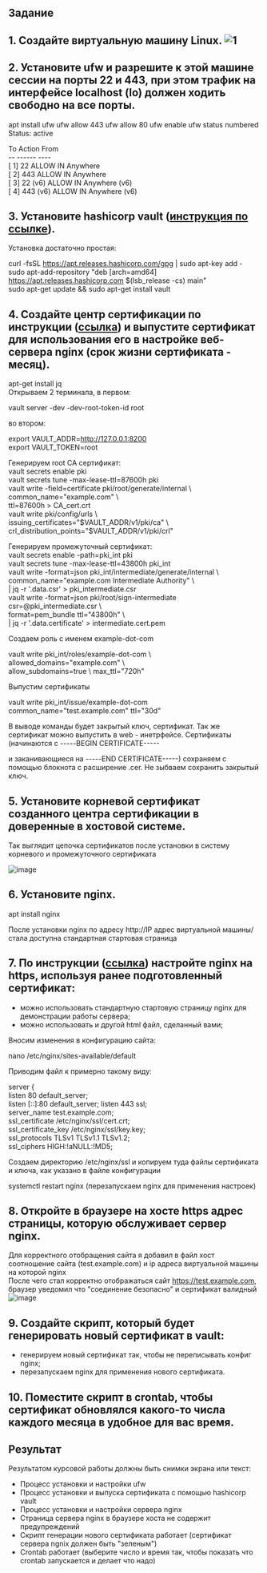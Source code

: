## Задание

## 1. Создайте виртуальную машину Linux.  ![1](https://user-images.githubusercontent.com/33546071/150525487-87c567f3-8e1b-4e6f-89c2-ded7c2631f68.jpg)

## 2. Установите ufw и разрешите к этой машине сессии на порты 22 и 443, при этом трафик на интерфейсе localhost (lo) должен ходить свободно на все порты.  

apt install ufw
ufw allow 443
ufw allow 80
ufw enable
ufw status numbered  
Status: active  
  
   To                         Action      From  
     --                         ------      ----  
[ 1] 22                         ALLOW IN    Anywhere  
[ 2] 443                        ALLOW IN    Anywhere  
[ 3] 22 (v6)                    ALLOW IN    Anywhere (v6)  
[ 4] 443 (v6)                   ALLOW IN    Anywhere (v6)  


## 3. Установите hashicorp vault ([инструкция по ссылке](https://learn.hashicorp.com/tutorials/vault/getting-started-install?in=vault/getting-started#install-vault)).  

Установка достаточно простая:  

curl -fsSL https://apt.releases.hashicorp.com/gpg | sudo apt-key add -  
sudo apt-add-repository "deb [arch=amd64] https://apt.releases.hashicorp.com $(lsb_release -cs) main"  
sudo apt-get update && sudo apt-get install vault  

## 4. Cоздайте центр сертификации по инструкции ([ссылка](https://learn.hashicorp.com/tutorials/vault/pki-engine?in=vault/secrets-management)) и выпустите сертификат для использования его в настройке веб-сервера nginx (срок жизни сертификата - месяц).

apt-get install jq  
Открываем 2 терминала, в первом: 

vault server -dev -dev-root-token-id root  

во втором:  

export VAULT_ADDR=http://127.0.0.1:8200  
export VAULT_TOKEN=root  

Генерируем root CA сертификат:  
vault secrets enable pki  
vault secrets tune -max-lease-ttl=87600h pki  
vault write -field=certificate pki/root/generate/internal \  
     common_name="example.com" \  
     ttl=87600h > CA_cert.crt  
vault write pki/config/urls \  
     issuing_certificates="$VAULT_ADDR/v1/pki/ca" \  
     crl_distribution_points="$VAULT_ADDR/v1/pki/crl"  
     
Генерируем промежуточный сертификат:  
vault secrets enable -path=pki_int pki  
vault secrets tune -max-lease-ttl=43800h pki_int  
vault write -format=json pki_int/intermediate/generate/internal \  
     common_name="example.com Intermediate Authority" \  
     | jq -r '.data.csr' > pki_intermediate.csr  
vault write -format=json pki/root/sign-intermediate csr=@pki_intermediate.csr \  
     format=pem_bundle ttl="43800h" \  
     | jq -r '.data.certificate' > intermediate.cert.pem  
     
Создаем роль с именем example-dot-com  

vault write pki_int/roles/example-dot-com \    
     allowed_domains="example.com" \  
     allow_subdomains=true \ 
     max_ttl="720h"  

Выпустим сертификаты  

vault write pki_int/issue/example-dot-com common_name="test.example.com" ttl="30d"  

В выводе команды будет закрытый ключ, сертификат. Так же сертификат можно выпустить в web - инетрфейсе. Сертификаты (начинаются с -----BEGIN CERTIFICATE-----  

и заканивающиеся на -----END CERTIFICATE-----) сохраняем с помощью блокнота с расширение .cer. Не зыбваем сохранить закрытый ключ.


## 5. Установите корневой сертификат созданного центра сертификации в доверенные в хостовой системе.  

Так выглядит цепочка сертификатов после установки в систему корневого и промежуточного сертификата  

![image](https://user-images.githubusercontent.com/33546071/151161276-141d3129-2a92-4d35-b822-a267c10cbe23.png)  

## 6. Установите nginx.

apt install nginx  

После установки nginx по адресу http://IP адрес виртуальной машины/ стала доступна стандартная стартовая страница  

## 7. По инструкции ([ссылка](https://nginx.org/en/docs/http/configuring_https_servers.html)) настройте nginx на https, используя ранее подготовленный сертификат:  
  - можно использовать стандартную стартовую страницу nginx для демонстрации работы сервера;  
  - можно использовать и другой html файл, сделанный вами;  

Вносим изменения в конфигурацию сайта:  

nano /etc/nginx/sites-available/default  

Приводим файл к примерно такому виду:  

server {  
        listen 80 default_server;  
        listen [::]:80 default_server; 
        listen              443 ssl;  
        server_name         test.example.com;  
        ssl_certificate     /etc/nginx/ssl/cert.crt;  
        ssl_certificate_key /etc/nginx/ssl/key.key;  
        ssl_protocols       TLSv1 TLSv1.1 TLSv1.2;  
        ssl_ciphers         HIGH:!aNULL:!MD5;  

Создаем директорию /etc/nginx/ssl и копируем туда файлы сертификата и ключа, как указано в файле конфигурации  

systemctl restart nginx (перезапускаем nginx для применения настроек)  


## 8. Откройте в браузере на хосте https адрес страницы, которую обслуживает сервер nginx.  

Для корректного отобращения сайта я добавил в файл хост соотношение сайта (test.example.com) и ip адреса виртуальной машины на которой nginx  
После чего стал корректно отображаться сайт https://test.example.com, браузер уведомил что "соединение безопасно" и сертификат валидный  
![image](https://user-images.githubusercontent.com/33546071/151166706-8456fb63-2517-4d37-8366-29ccd135565b.png)  


## 9. Создайте скрипт, который будет генерировать новый сертификат в vault:  
  - генерируем новый сертификат так, чтобы не переписывать конфиг nginx;  
  - перезапускаем nginx для применения нового сертификата.  
## 10. Поместите скрипт в crontab, чтобы сертификат обновлялся какого-то числа каждого месяца в удобное для вас время.  



## Результат

Результатом курсовой работы должны быть снимки экрана или текст:

- Процесс установки и настройки ufw
- Процесс установки и выпуска сертификата с помощью hashicorp vault
- Процесс установки и настройки сервера nginx
- Страница сервера nginx в браузере хоста не содержит предупреждений 
- Скрипт генерации нового сертификата работает (сертификат сервера ngnix должен быть "зеленым")
- Crontab работает (выберите число и время так, чтобы показать что crontab запускается и делает что надо)
